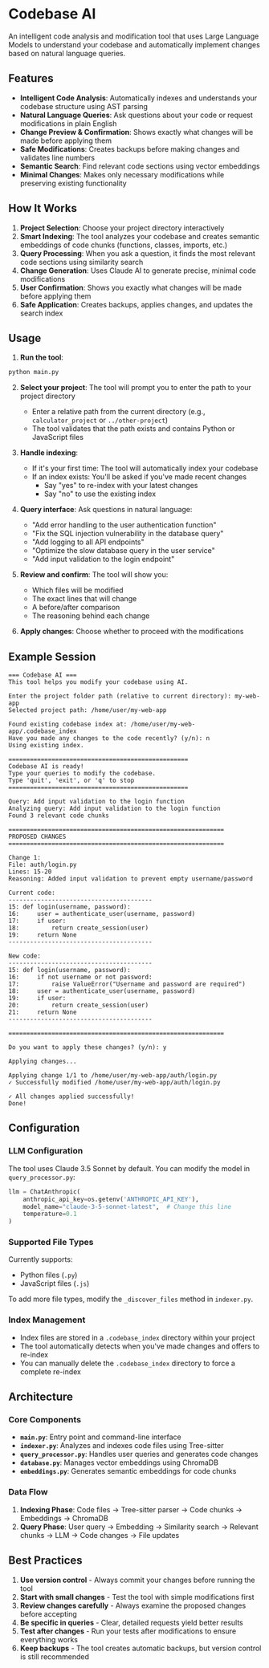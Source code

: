 # Codebase AI

An intelligent code analysis and modification tool that uses Large Language Models to understand your codebase and automatically implement changes based on natural language queries.

## Features

- **Intelligent Code Analysis**: Automatically indexes and understands your codebase structure using AST parsing
- **Natural Language Queries**: Ask questions about your code or request modifications in plain English
- **Change Preview & Confirmation**: Shows exactly what changes will be made before applying them
- **Safe Modifications**: Creates backups before making changes and validates line numbers
- **Semantic Search**: Find relevant code sections using vector embeddings
- **Minimal Changes**: Makes only necessary modifications while preserving existing functionality

## How It Works

1. **Project Selection**: Choose your project directory interactively
2. **Smart Indexing**: The tool analyzes your codebase and creates semantic embeddings of code chunks (functions, classes, imports, etc.)
3. **Query Processing**: When you ask a question, it finds the most relevant code sections using similarity search
4. **Change Generation**: Uses Claude AI to generate precise, minimal code modifications
5. **User Confirmation**: Shows you exactly what changes will be made before applying them
6. **Safe Application**: Creates backups, applies changes, and updates the search index

## Usage

1. **Run the tool**:
```bash
python main.py
```

2. **Select your project**: The tool will prompt you to enter the path to your project directory
   - Enter a relative path from the current directory (e.g., `calculator_project` or `../other-project`)
   - The tool validates that the path exists and contains Python or JavaScript files

3. **Handle indexing**: 
   - If it's your first time: The tool will automatically index your codebase
   - If an index exists: You'll be asked if you've made recent changes
     - Say "yes" to re-index with your latest changes
     - Say "no" to use the existing index

4. **Query interface**: Ask questions in natural language:
   - "Add error handling to the user authentication function"
   - "Fix the SQL injection vulnerability in the database query"
   - "Add logging to all API endpoints"
   - "Optimize the slow database query in the user service"
   - "Add input validation to the login endpoint"

5. **Review and confirm**: The tool will show you:
   - Which files will be modified
   - The exact lines that will change
   - A before/after comparison
   - The reasoning behind each change

6. **Apply changes**: Choose whether to proceed with the modifications

## Example Session

```
=== Codebase AI ===
This tool helps you modify your codebase using AI.

Enter the project folder path (relative to current directory): my-web-app
Selected project path: /home/user/my-web-app

Found existing codebase index at: /home/user/my-web-app/.codebase_index
Have you made any changes to the code recently? (y/n): n
Using existing index.

==================================================
Codebase AI is ready!
Type your queries to modify the codebase.
Type 'quit', 'exit', or 'q' to stop
==================================================

Query: Add input validation to the login function
Analyzing query: Add input validation to the login function
Found 3 relevant code chunks

============================================================
PROPOSED CHANGES
============================================================

Change 1:
File: auth/login.py
Lines: 15-20
Reasoning: Added input validation to prevent empty username/password

Current code:
----------------------------------------
15: def login(username, password):
16:     user = authenticate_user(username, password)
17:     if user:
18:         return create_session(user)
19:     return None
----------------------------------------

New code:
----------------------------------------
15: def login(username, password):
16:     if not username or not password:
17:         raise ValueError("Username and password are required")
18:     user = authenticate_user(username, password)
19:     if user:
20:         return create_session(user)
21:     return None
----------------------------------------

============================================================

Do you want to apply these changes? (y/n): y

Applying changes...

Applying change 1/1 to /home/user/my-web-app/auth/login.py
✓ Successfully modified /home/user/my-web-app/auth/login.py

✓ All changes applied successfully!
Done!
```

## Configuration

### LLM Configuration
The tool uses Claude 3.5 Sonnet by default. You can modify the model in `query_processor.py`:
```python
llm = ChatAnthropic(
    anthropic_api_key=os.getenv('ANTHROPIC_API_KEY'),
    model_name="claude-3-5-sonnet-latest",  # Change this line
    temperature=0.1
)
```

### Supported File Types
Currently supports:
- Python files (`.py`)
- JavaScript files (`.js`)

To add more file types, modify the `_discover_files` method in `indexer.py`.

### Index Management
- Index files are stored in a `.codebase_index` directory within your project
- The tool automatically detects when you've made changes and offers to re-index
- You can manually delete the `.codebase_index` directory to force a complete re-index

## Architecture

### Core Components

- **`main.py`**: Entry point and command-line interface
- **`indexer.py`**: Analyzes and indexes code files using Tree-sitter
- **`query_processor.py`**: Handles user queries and generates code changes
- **`database.py`**: Manages vector embeddings using ChromaDB
- **`embeddings.py`**: Generates semantic embeddings for code chunks

### Data Flow

1. **Indexing Phase**: Code files → Tree-sitter parser → Code chunks → Embeddings → ChromaDB
2. **Query Phase**: User query → Embedding → Similarity search → Relevant chunks → LLM → Code changes → File updates

## Best Practices

1. **Use version control** - Always commit your changes before running the tool
2. **Start with small changes** - Test the tool with simple modifications first
3. **Review changes carefully** - Always examine the proposed changes before accepting
4. **Be specific in queries** - Clear, detailed requests yield better results
5. **Test after changes** - Run your tests after modifications to ensure everything works
6. **Keep backups** - The tool creates automatic backups, but version control is still recommended
